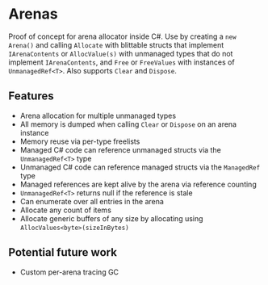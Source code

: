 # Arenas

Proof of concept for arena allocator inside C#. Use by creating a `new Arena()` and calling `Allocate` with blittable structs that implement `IArenaContents` or `AllocValue(s)` with unmanaged types that do not implement `IArenaContents`, and `Free` or `FreeValues` with instances of `UnmanagedRef<T>`. Also supports `Clear` and `Dispose`.

## Features

- Arena allocation for multiple unmanaged types
- All memory is dumped when calling `Clear` or `Dispose` on an arena instance
- Memory reuse via per-type freelists
- Managed C# code can reference unmanaged structs via the `UnmanagedRef<T>` type
- Unmanaged C# code can reference managed structs via the `ManagedRef` type
- Managed references are kept alive by the arena via reference counting
- `UnmanagedRef<T>` returns null if the reference is stale
- Can enumerate over all entries in the arena
- Allocate any count of items
- Allocate generic buffers of any size by allocating using `AllocValues<byte>(sizeInBytes)`

## Potential future work

- Custom per-arena tracing GC
